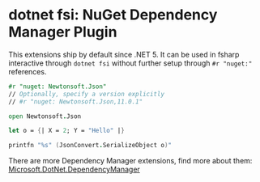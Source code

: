 # dotnet fsi: NuGet Dependency Manager Plugin

This extensions ship by default since .NET 5. It can be used in fsharp interactive through `dotnet fsi` without further setup through `#r "nuget:"` references.

```fsharp
#r "nuget: Newtonsoft.Json"
// Optionally, specify a version explicitly
// #r "nuget: Newtonsoft.Json,11.0.1"

open Newtonsoft.Json

let o = {| X = 2; Y = "Hello" |}

printfn "%s" (JsonConvert.SerializeObject o)"
```

There are more Dependency Manager extensions, find more about them: [Microsoft.DotNet.DependencyManager](https://github.com/dotnet/fsharp/tree/main/src/fsharp/Microsoft.DotNet.DependencyManager)

